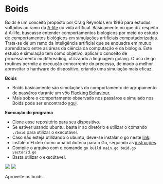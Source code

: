 # Boids

Boids é um conceito proposto por Craig Reynolds em 1986 para estudos voltados ao ramo da [A-life](https://pt.wikipedia.org/wiki/Vida_artificial) ou vida artifical.
Basicamente no que diz respeito á A-life, buscasse entender comportamentos biologicos por meio do estudo de comportamentos biológicos em simulações artificiais computadorizadas. Trata-se de um ramo da Inteligẽncia artificial que se enquadra em mutuo aprendizado entre as áreas da ciência da computação e da biologia.
Este estudo e simulação tem como objetivo, aplicar o conceito de processamento multithreading, utilizando a linguagem golang. O uso de go routines permite a execução concorrente do precesso, de modo a melhor aproveitar o hardware do dispositivo, criando uma simulação mais eficaz.

__Boids__
- Boids basicamente são simulações do comportamento de agrupamento de passáros durante um vôo [Flocking Behaviour](https://en.wikipedia.org/wiki/Flocking_(behavior)).
- Mais sobre o comportamento observado nos passáros e simulado nos Boids pode ser encontrado [aqui](https://en.wikipedia.org/wiki/Boids).

__Execução do programa__
- Clone esse repositório para seu dispositivo.
- Se estiver usando ubuntu, basta ir ao diretório e utilizar o comando ``./boid`` para utilizar o executável.
- Caso não esteja utilizando o ubuntu, deve-se instalar o go neste [link](https://go.dev/).
- Instale o Ebiten como uma biblioteca para o Go, seguindo as [instruções](https://ebiten.org/documents/install.html).
- Compile o arquivo com o comando ``go build main.go boid.go vector2d.go``
- Basta utilizar o execútavel.

![](https://repository-images.githubusercontent.com/258305543/28971980-92d2-11ea-8a66-4d0d91c0e790)
![](https://miro.medium.com/max/1400/0*3VX77enRMl6yJOOc.jpg)

Aproveite os boids.
